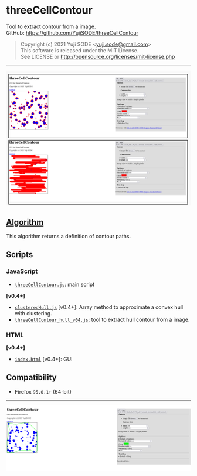 # threeCellContour
Tool to extract contour from a image.  
GitHub: https://github.com/YujiSODE/threeCellContour  
>Copyright (c) 2021 Yuji SODE \<yuji.sode@gmail.com\>  
>This software is released under the MIT License.  
>See LICENSE or http://opensource.org/licenses/mit-license.php  
______
<!-- ![3CC_sample01_v03_20220109Stroke_Fill.png](3CC_sample01_v03_20220109Stroke_Fill.png) -->
<img width=800 src='3CC_sample01_v03_20220109Stroke_Fill.png' alt='3CC_sample01_v03_20220109Stroke_Fill.png'>

## [Algorithm](algorithm.md)
This algorithm returns a definition of contour paths.

## Scripts
### JavaScript
- [`threeCellContour.js`](threeCellContour.js): main script

**[v0.4+]**
- [`clusteredHull.js`](clusteredHull.js) [v0.4+]: Array method to approximate a convex hull with clustering.
- [`threeCellContour_hull_v04.js`](threeCellContour_hull_v04.js): tool to extract hull contour from a image.

### HTML
**[v0.4+]**
- [`index.html`](index.html) [v0.4+]: GUI

## Compatibility
- Firefox `95.0.1+` (64-bit)

______
  <!-- ![3CC_sample01_v03_20220109StrokeHulls_lowQuality.jpg](3CC_sample01_v03_20220109StrokeHulls_lowQuality.jpg) -->
  <!-- <img width=800 src='3CC_sample01_v03_20220109StrokeHulls_lowQuality.jpg' alt='3CC_sample01_v03_20220109StrokeHulls_lowQuality.jpg'> -->
<!-- ![SShot_3CC_v04Test20220127_02](SShot_3CC_v04Test20220127_02.png) -->
<img width=800 src='SShot_3CC_v04Test20220127_02.png' alt='SShot_3CC_v04Test20220127_02'>

